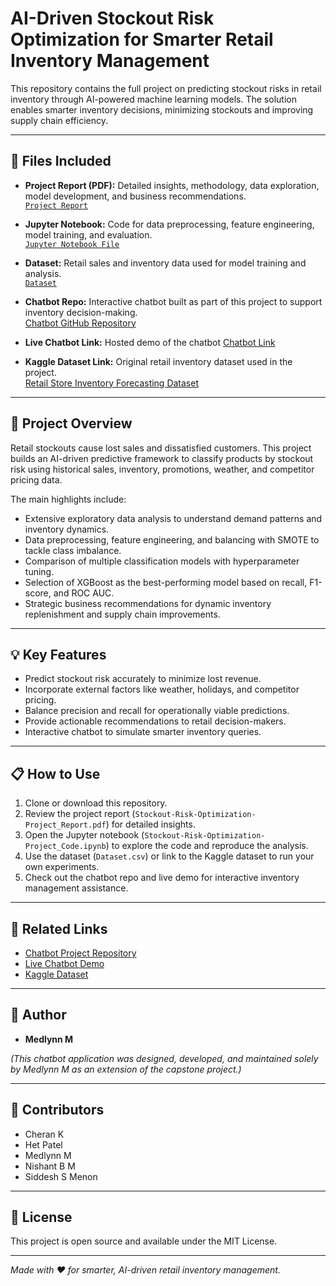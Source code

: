 # AI-Driven Stockout Risk Optimization for Smarter Retail Inventory Management

This repository contains the full project on predicting stockout risks in retail inventory through AI-powered machine learning models. The solution enables smarter inventory decisions, minimizing stockouts and improving supply chain efficiency.

---

## 📁 Files Included

- **Project Report (PDF):** Detailed insights, methodology, data exploration, model development, and business recommendations.  
  [`Project Report`](Stockout-Risk-Optimization-Project_Report.pdf)

- **Jupyter Notebook:** Code for data preprocessing, feature engineering, model training, and evaluation.  
  [`Jupyter Notebook File`](Stockout-Risk-Optimization-Project_Code.ipynb)

- **Dataset:** Retail sales and inventory data used for model training and analysis.  
  [`Dataset`](Dataset.csv)

- **Chatbot Repo:** Interactive chatbot built as part of this project to support inventory decision-making.  
  [Chatbot GitHub Repository](https://github.com/yourusername/your-chatbot-repo)

- **Live Chatbot Link:** Hosted demo of the chatbot
  [Chatbot Link](https://chatbotapp-d7x3kzeewgz8ufpdou7g5z.streamlit.app/)

- **Kaggle Dataset Link:** Original retail inventory dataset used in the project.  
  [Retail Store Inventory Forecasting Dataset](https://www.kaggle.com/datasets/anirudhchauhan/retail-store-inventory-forecasting-dataset/data)

---

## 🚀 Project Overview

Retail stockouts cause lost sales and dissatisfied customers. This project builds an AI-driven predictive framework to classify products by stockout risk using historical sales, inventory, promotions, weather, and competitor pricing data.

The main highlights include:

- Extensive exploratory data analysis to understand demand patterns and inventory dynamics.
- Data preprocessing, feature engineering, and balancing with SMOTE to tackle class imbalance.
- Comparison of multiple classification models with hyperparameter tuning.
- Selection of XGBoost as the best-performing model based on recall, F1-score, and ROC AUC.
- Strategic business recommendations for dynamic inventory replenishment and supply chain improvements.

---

## 💡 Key Features

- Predict stockout risk accurately to minimize lost revenue.
- Incorporate external factors like weather, holidays, and competitor pricing.
- Balance precision and recall for operationally viable predictions.
- Provide actionable recommendations to retail decision-makers.
- Interactive chatbot to simulate smarter inventory queries.

---

## 📋 How to Use

1. Clone or download this repository.
2. Review the project report (`Stockout-Risk-Optimization-Project_Report.pdf`) for detailed insights.
3. Open the Jupyter notebook (`Stockout-Risk-Optimization-Project_Code.ipynb`) to explore the code and reproduce the analysis.
4. Use the dataset (`Dataset.csv`) or link to the Kaggle dataset to run your own experiments.
5. Check out the chatbot repo and live demo for interactive inventory management assistance.

---

## 🔗 Related Links

- [Chatbot Project Repository](https://github.com/Medlynn-M/chatbot_app)  
- [Live Chatbot Demo](https://chatbotapp-d7x3kzeewgz8ufpdou7g5z.streamlit.app/)  
- [Kaggle Dataset](https://www.kaggle.com/datasets/anirudhchauhan/retail-store-inventory-forecasting-dataset/data)

---

## 🙌 Author

- **Medlynn M**

_(This chatbot application was designed, developed, and maintained solely by Medlynn M as an extension of the capstone project.)_

---
## 🙌 Contributors

- Cheran K  
- Het Patel  
- Medlynn M  
- Nishant B M  
- Siddesh S Menon

---

## 📄 License

This project is open source and available under the MIT License.

---

*Made with ❤️ for smarter, AI-driven retail inventory management.*
